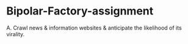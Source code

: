 # Bipolar-Factory-assignment
A. Crawl news &amp; information websites &amp; anticipate the likelihood of its virality.
